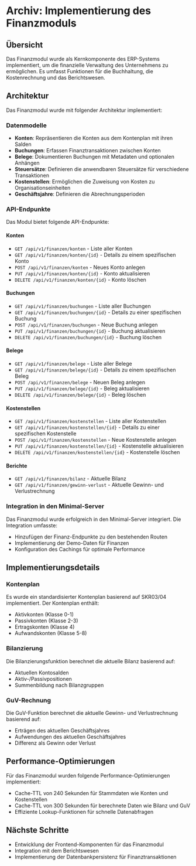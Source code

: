 # Archiv: Implementierung des Finanzmoduls

## Übersicht
Das Finanzmodul wurde als Kernkomponente des ERP-Systems implementiert, um die finanzielle Verwaltung des Unternehmens zu ermöglichen. Es umfasst Funktionen für die Buchhaltung, die Kostenrechnung und das Berichtswesen.

## Architektur
Das Finanzmodul wurde mit folgender Architektur implementiert:

### Datenmodelle
- **Konten**: Repräsentieren die Konten aus dem Kontenplan mit ihren Salden
- **Buchungen**: Erfassen Finanztransaktionen zwischen Konten
- **Belege**: Dokumentieren Buchungen mit Metadaten und optionalen Anhängen
- **Steuersätze**: Definieren die anwendbaren Steuersätze für verschiedene Transaktionen
- **Kostenstellen**: Ermöglichen die Zuweisung von Kosten zu Organisationseinheiten
- **Geschäftsjahre**: Definieren die Abrechnungsperioden

### API-Endpunkte
Das Modul bietet folgende API-Endpunkte:

#### Konten
- `GET /api/v1/finanzen/konten` - Liste aller Konten
- `GET /api/v1/finanzen/konten/{id}` - Details zu einem spezifischen Konto
- `POST /api/v1/finanzen/konten` - Neues Konto anlegen
- `PUT /api/v1/finanzen/konten/{id}` - Konto aktualisieren
- `DELETE /api/v1/finanzen/konten/{id}` - Konto löschen

#### Buchungen
- `GET /api/v1/finanzen/buchungen` - Liste aller Buchungen
- `GET /api/v1/finanzen/buchungen/{id}` - Details zu einer spezifischen Buchung
- `POST /api/v1/finanzen/buchungen` - Neue Buchung anlegen
- `PUT /api/v1/finanzen/buchungen/{id}` - Buchung aktualisieren
- `DELETE /api/v1/finanzen/buchungen/{id}` - Buchung löschen

#### Belege
- `GET /api/v1/finanzen/belege` - Liste aller Belege
- `GET /api/v1/finanzen/belege/{id}` - Details zu einem spezifischen Beleg
- `POST /api/v1/finanzen/belege` - Neuen Beleg anlegen
- `PUT /api/v1/finanzen/belege/{id}` - Beleg aktualisieren
- `DELETE /api/v1/finanzen/belege/{id}` - Beleg löschen

#### Kostenstellen
- `GET /api/v1/finanzen/kostenstellen` - Liste aller Kostenstellen
- `GET /api/v1/finanzen/kostenstellen/{id}` - Details zu einer spezifischen Kostenstelle
- `POST /api/v1/finanzen/kostenstellen` - Neue Kostenstelle anlegen
- `PUT /api/v1/finanzen/kostenstellen/{id}` - Kostenstelle aktualisieren
- `DELETE /api/v1/finanzen/kostenstellen/{id}` - Kostenstelle löschen

#### Berichte
- `GET /api/v1/finanzen/bilanz` - Aktuelle Bilanz
- `GET /api/v1/finanzen/gewinn-verlust` - Aktuelle Gewinn- und Verlustrechnung

### Integration in den Minimal-Server
Das Finanzmodul wurde erfolgreich in den Minimal-Server integriert. Die Integration umfasste:
- Hinzufügen der Finanz-Endpunkte zu den bestehenden Routen
- Implementierung der Demo-Daten für Finanzen
- Konfiguration des Cachings für optimale Performance

## Implementierungsdetails

### Kontenplan
Es wurde ein standardisierter Kontenplan basierend auf SKR03/04 implementiert. Der Kontenplan enthält:
- Aktivkonten (Klasse 0-1)
- Passivkonten (Klasse 2-3)
- Ertragskonten (Klasse 4)
- Aufwandskonten (Klasse 5-8)

### Bilanzierung
Die Bilanzierungsfunktion berechnet die aktuelle Bilanz basierend auf:
- Aktuellen Kontosalden
- Aktiv-/Passivpositionen
- Summenbildung nach Bilanzgruppen

### GuV-Rechnung
Die GuV-Funktion berechnet die aktuelle Gewinn- und Verlustrechnung basierend auf:
- Erträgen des aktuellen Geschäftsjahres
- Aufwendungen des aktuellen Geschäftsjahres
- Differenz als Gewinn oder Verlust

## Performance-Optimierungen
Für das Finanzmodul wurden folgende Performance-Optimierungen implementiert:
- Cache-TTL von 240 Sekunden für Stammdaten wie Konten und Kostenstellen
- Cache-TTL von 300 Sekunden für berechnete Daten wie Bilanz und GuV
- Effiziente Lookup-Funktionen für schnelle Datenabfragen

## Nächste Schritte
- Entwicklung der Frontend-Komponenten für das Finanzmodul
- Integration mit dem Berichtswesen
- Implementierung der Datenbankpersistenz für Finanztransaktionen 